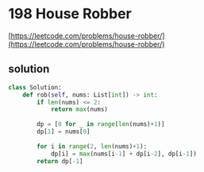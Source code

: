 # 198 House Robber
[https://leetcode.com/problems/house-robber/](https://leetcode.com/problems/house-robber/)

## solution

```python
class Solution:
    def rob(self, nums: List[int]) -> int:
        if len(nums) <= 2:
            return max(nums)
        
        dp = [0 for _ in range(len(nums)+1)]
        dp[1] = nums[0]
        
        for i in range(2, len(nums)+1):
            dp[i] = max(nums[i-1] + dp[i-2], dp[i-1])
        return dp[-1]
```
